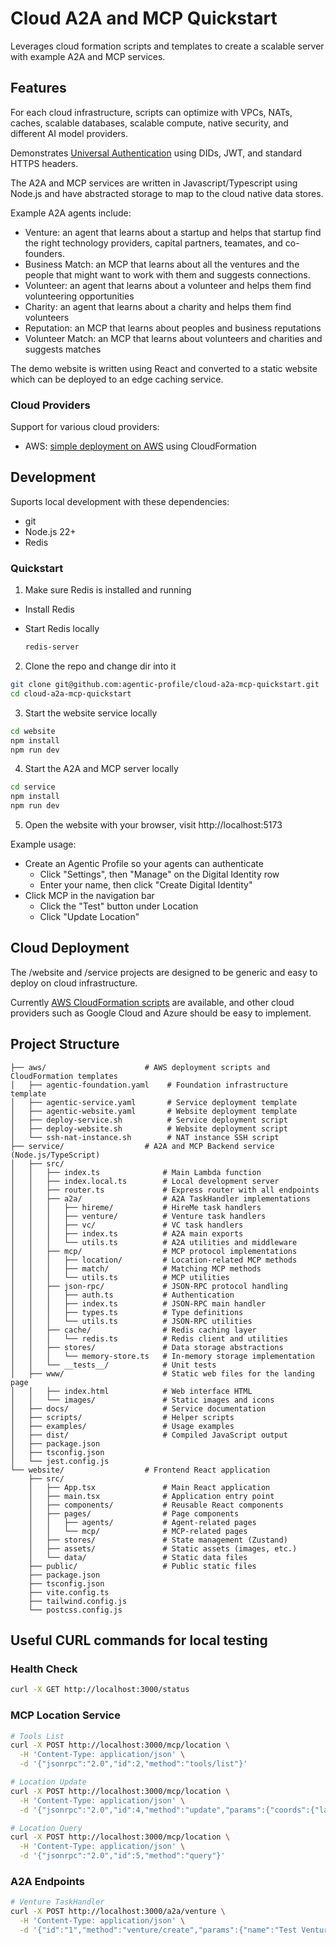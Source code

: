 # Cloud A2A and MCP Quickstart

Leverages cloud formation scripts and templates to create a scalable server with example A2A and MCP services.

## Features

For each cloud infrastructure, scripts can optimize with VPCs, NATs, caches, scalable databases, scalable
compute, native security, and different AI model providers.

Demonstrates [Universal Authentication](https://universalauth.org) using DIDs, JWT, and standard HTTPS headers.  

The A2A and MCP services are written in Javascript/Typescript using Node.js and have abstracted
storage to map to the cloud native data stores.

Example A2A agents include:
- Venture: an agent that learns about a startup and helps that startup find the right technology providers, capital partners, teamates, and co-founders.
- Business Match: an MCP that learns about all the ventures and the people that might want to work with them and suggests connections.
- Volunteer: an agent that learns about a volunteer and helps them find volunteering opportunities
- Charity: an agent that learns about a charity and helps them find volunteers
- Reputation: an MCP that learns about peoples and business reputations
- Volunteer Match: an MCP that learns about volunteers and charities and suggests matches

The demo website is written using React and converted to a static website which can be deployed
to an edge caching service.

### Cloud Providers

Support for various cloud providers:
  - AWS: [simple deployment on AWS](./service/README.md) using CloudFormation

## Development

Suports local development with these dependencies:

- git
- Node.js 22+
- Redis

### Quickstart

1. Make sure Redis is installed and running

- Install Redis
- Start Redis locally

  ```bash
  redis-server
  ```

2. Clone the repo and change dir into it

```bash
git clone git@github.com:agentic-profile/cloud-a2a-mcp-quickstart.git
cd cloud-a2a-mcp-quickstart
```

3. Start the website service locally

```bash
cd website
npm install
npm run dev
```

4. Start the A2A and MCP server locally

```bash
cd service
npm install
npm run dev
```

5. Open the website with your browser, visit http://localhost:5173

Example usage:

- Create an Agentic Profile so your agents can authenticate
    - Click "Settings", then "Manage" on the Digital Identity row
    - Enter your name, then click "Create Digital Identity"
- Click MCP in the navigation bar
    - Click the "Test" button under Location
    - Click "Update Location"


## Cloud Deployment

The /website and /service projects are designed to be generic and easy to deploy on cloud infrastructure.

Currently [AWS CloudFormation scripts](./aws/README.md) are available, and other cloud providers such as Google Cloud and Azure should be easy to implement.


## Project Structure

```
├── aws/                      # AWS deployment scripts and CloudFormation templates
│   ├── agentic-foundation.yaml    # Foundation infrastructure template
│   ├── agentic-service.yaml       # Service deployment template
│   ├── agentic-website.yaml       # Website deployment template
│   ├── deploy-service.sh          # Service deployment script
│   ├── deploy-website.sh          # Website deployment script
│   └── ssh-nat-instance.sh        # NAT instance SSH script
├── service/                  # A2A and MCP Backend service (Node.js/TypeScript)
│   ├── src/
│   │   ├── index.ts              # Main Lambda function
│   │   ├── index.local.ts        # Local development server
│   │   ├── router.ts             # Express router with all endpoints
│   │   ├── a2a/                  # A2A TaskHandler implementations
│   │   │   ├── hireme/           # HireMe task handlers
│   │   │   ├── venture/          # Venture task handlers
│   │   │   ├── vc/               # VC task handlers
│   │   │   ├── index.ts          # A2A main exports
│   │   │   └── utils.ts          # A2A utilities and middleware
│   │   ├── mcp/                  # MCP protocol implementations
│   │   │   ├── location/         # Location-related MCP methods
│   │   │   ├── match/            # Matching MCP methods
│   │   │   └── utils.ts          # MCP utilities
│   │   ├── json-rpc/             # JSON-RPC protocol handling
│   │   │   ├── auth.ts           # Authentication
│   │   │   ├── index.ts          # JSON-RPC main handler
│   │   │   ├── types.ts          # Type definitions
│   │   │   └── utils.ts          # JSON-RPC utilities
│   │   ├── cache/                # Redis caching layer
│   │   │   └── redis.ts          # Redis client and utilities
│   │   ├── stores/               # Data storage abstractions
│   │   │   └── memory-store.ts   # In-memory storage implementation
│   │   └── __tests__/            # Unit tests
│   ├── www/                      # Static web files for the landing page
│   │   ├── index.html            # Web interface HTML
│   │   └── images/               # Static images and icons
│   ├── docs/                     # Service documentation
│   ├── scripts/                  # Helper scripts
│   ├── examples/                 # Usage examples
│   ├── dist/                     # Compiled JavaScript output
│   ├── package.json
│   ├── tsconfig.json
│   └── jest.config.js
└── website/                  # Frontend React application
    ├── src/
    │   ├── App.tsx               # Main React application
    │   ├── main.tsx              # Application entry point
    │   ├── components/           # Reusable React components
    │   ├── pages/                # Page components
    │   │   ├── agents/           # Agent-related pages
    │   │   └── mcp/              # MCP-related pages
    │   ├── stores/               # State management (Zustand)
    │   ├── assets/               # Static assets (images, etc.)
    │   └── data/                 # Static data files
    ├── public/                   # Public static files
    ├── package.json
    ├── tsconfig.json
    ├── vite.config.ts
    ├── tailwind.config.js
    └── postcss.config.js
```

## Useful CURL commands for local testing

### Health Check
```bash
curl -X GET http://localhost:3000/status
```

### MCP Location Service
```bash
# Tools List
curl -X POST http://localhost:3000/mcp/location \
  -H 'Content-Type: application/json' \
  -d '{"jsonrpc":"2.0","id":2,"method":"tools/list"}'

# Location Update
curl -X POST http://localhost:3000/mcp/location \
  -H 'Content-Type: application/json' \
  -d '{"jsonrpc":"2.0","id":4,"method":"update","params":{"coords":{"latitude":35.6762,"longitude":139.6503}}}'

# Location Query
curl -X POST http://localhost:3000/mcp/location \
  -H 'Content-Type: application/json' \
  -d '{"jsonrpc":"2.0","id":5,"method":"query"}'
```

### A2A Endpoints
```bash
# Venture TaskHandler
curl -X POST http://localhost:3000/a2a/venture \
  -H 'Content-Type: application/json' \
  -d '{"id":"1","method":"venture/create","params":{"name":"Test Venture","type":"startup"}}'
```
